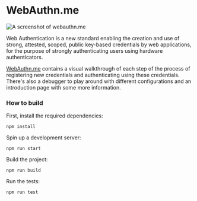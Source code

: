 # WebAuthn.me
![A screenshot of webauthn.me](https://cdn.auth0.com/blog/webauthn/screenshot.png)

Web Authentication is a new standard enabling the creation and use of strong, attested, scoped, public key-based credentials by web applications, for the purpose of strongly authenticating users using hardware authenticators.

[WebAuthn.me](https://webauthn.me) contains a visual walkthrough of each step of the process of registering new credentials and authenticating using these credentials. There's also a debugger to play around with different configurations and an introduction page with some more information.

### How to build

First, install the required dependencies:

```
npm install
```

Spin up a development server:

```
npm run start
```

Build the project:

```
npm run build
```     

Run the tests:

```
npm run test
```
